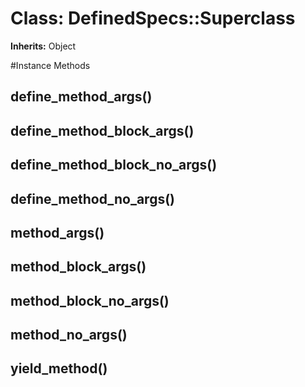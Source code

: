 # Class: DefinedSpecs::Superclass
**Inherits:** Object
    




#Instance Methods
## define_method_args() [](#method-i-define_method_args)

## define_method_block_args() [](#method-i-define_method_block_args)

## define_method_block_no_args() [](#method-i-define_method_block_no_args)

## define_method_no_args() [](#method-i-define_method_no_args)

## method_args() [](#method-i-method_args)

## method_block_args() [](#method-i-method_block_args)

## method_block_no_args() [](#method-i-method_block_no_args)

## method_no_args() [](#method-i-method_no_args)

## yield_method() [](#method-i-yield_method)

